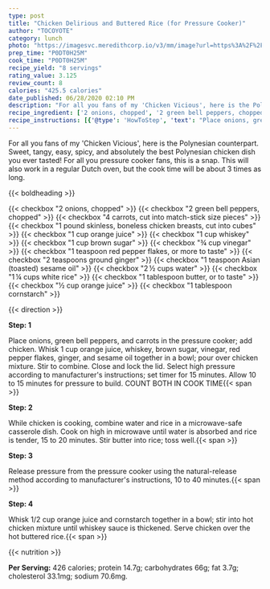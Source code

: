 ```yaml
---
type: post
title: "Chicken Delirious and Buttered Rice (for Pressure Cooker)"
author: "TOCOYOTE"
category: lunch
photo: "https://imagesvc.meredithcorp.io/v3/mm/image?url=https%3A%2F%2Fimages.media-allrecipes.com%2Fuserphotos%2F1093109.jpg"
prep_time: "P0DT0H25M"
cook_time: "P0DT0H25M"
recipe_yield: "8 servings"
rating_value: 3.125
review_count: 8
calories: "425.5 calories"
date_published: 06/28/2020 02:10 PM
description: "For all you fans of my 'Chicken Vicious', here is the Polynesian counterpart. Sweet, tangy, easy, spicy, and absolutely the best Polynesian chicken dish you ever tasted! For all you pressure cooker fans, this is a snap. This will also work in a regular Dutch oven, but the cook time will be about 3 times as long."
recipe_ingredient: ['2 onions, chopped', '2 green bell peppers, chopped', '4 carrots, cut into match-stick size pieces', '1 pound skinless, boneless chicken breasts, cut into cubes', '1 cup orange juice', '1 cup whiskey', '1 cup brown sugar', '¾ cup vinegar', '1 teaspoon red pepper flakes, or more to taste', '2 teaspoons ground ginger', '1 teaspoon Asian (toasted) sesame oil', '2\u2009½ cups water', '1\u2009¼ cups white rice', '1 tablespoon butter, or to taste', '½ cup orange juice', '1 tablespoon cornstarch']
recipe_instructions: [{'@type': 'HowToStep', 'text': "Place onions, green bell peppers, and carrots in the pressure cooker; add chicken. Whisk 1 cup orange juice, whiskey, brown sugar, vinegar, red pepper flakes, ginger, and sesame oil together in a bowl; pour over chicken mixture. Stir to combine. Close and lock the lid. Select high pressure according to manufacturer's instructions; set timer for 15 minutes. Allow 10 to 15 minutes for pressure to build. COUNT BOTH IN COOK TIME\n"}, {'@type': 'HowToStep', 'text': 'While chicken is cooking, combine water and rice in a microwave-safe casserole dish. Cook on high in microwave until water is absorbed and rice is tender, 15 to 20 minutes. Stir butter into rice; toss well.\n'}, {'@type': 'HowToStep', 'text': "Release pressure from the pressure cooker using the natural-release method according to manufacturer's instructions, 10 to 40 minutes.\n"}, {'@type': 'HowToStep', 'text': 'Whisk 1/2 cup orange juice and cornstarch together in a bowl; stir into hot chicken mixture until whiskey sauce is thickened. Serve chicken over the hot buttered rice.\n'}]
---
```


For all you fans of my 'Chicken Vicious', here is the Polynesian counterpart. Sweet, tangy, easy, spicy, and absolutely the best Polynesian chicken dish you ever tasted! For all you pressure cooker fans, this is a snap. This will also work in a regular Dutch oven, but the cook time will be about 3 times as long. 

{{< boldheading >}}

{{< checkbox "2  onions, chopped" >}}
{{< checkbox "2  green bell peppers, chopped" >}}
{{< checkbox "4  carrots, cut into match-stick size pieces" >}}
{{< checkbox "1 pound skinless, boneless chicken breasts, cut into cubes" >}}
{{< checkbox "1 cup orange juice" >}}
{{< checkbox "1 cup whiskey" >}}
{{< checkbox "1 cup brown sugar" >}}
{{< checkbox "¾ cup vinegar" >}}
{{< checkbox "1 teaspoon red pepper flakes, or more to taste" >}}
{{< checkbox "2 teaspoons ground ginger" >}}
{{< checkbox "1 teaspoon Asian (toasted) sesame oil" >}}
{{< checkbox "2 ½ cups water" >}}
{{< checkbox "1 ¼ cups white rice" >}}
{{< checkbox "1 tablespoon butter, or to taste" >}}
{{< checkbox "½ cup orange juice" >}}
{{< checkbox "1 tablespoon cornstarch" >}}


{{< direction >}}

**Step: 1**

Place onions, green bell peppers, and carrots in the pressure cooker; add chicken. Whisk 1 cup orange juice, whiskey, brown sugar, vinegar, red pepper flakes, ginger, and sesame oil together in a bowl; pour over chicken mixture. Stir to combine. Close and lock the lid. Select high pressure according to manufacturer's instructions; set timer for 15 minutes. Allow 10 to 15 minutes for pressure to build. COUNT BOTH IN COOK TIME{{< span >}}

**Step: 2**

While chicken is cooking, combine water and rice in a microwave-safe casserole dish. Cook on high in microwave until water is absorbed and rice is tender, 15 to 20 minutes. Stir butter into rice; toss well.{{< span >}}

**Step: 3**

Release pressure from the pressure cooker using the natural-release method according to manufacturer's instructions, 10 to 40 minutes.{{< span >}}

**Step: 4**

Whisk 1/2 cup orange juice and cornstarch together in a bowl; stir into hot chicken mixture until whiskey sauce is thickened. Serve chicken over the hot buttered rice.{{< span >}}

{{< nutrition >}}

**Per Serving:** 426 calories; protein 14.7g; carbohydrates 66g; fat 3.7g; cholesterol 33.1mg; sodium 70.6mg.